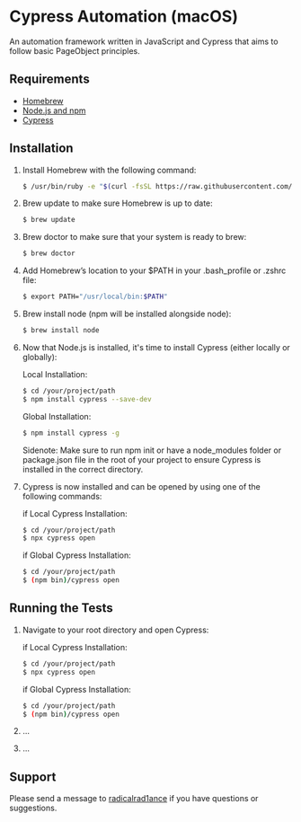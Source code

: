 # Cypress Automation (macOS)
An automation framework written in JavaScript and Cypress that aims to follow basic PageObject principles.

## Requirements
* [Homebrew](https://brew.sh/)
* [Node.js and npm](https://nodejs.org/en/)
* [Cypress](https://docs.cypress.io/guides/getting-started/installing-cypress.html#npm-install)

## Installation
1. Install Homebrew with the following command:

    ~~~ sh
    $ /usr/bin/ruby -e "$(curl -fsSL https://raw.githubusercontent.com/Homebrew/install/master/install)"
    ~~~

2. Brew update to make sure Homebrew is up to date:

    ~~~ sh
    $ brew update
    ~~~
    
3. Brew doctor to make sure that your system is ready to brew:

    ~~~ sh
    $ brew doctor
    ~~~

4. Add Homebrew’s location to your $PATH in your .bash_profile or .zshrc file:

    ~~~ sh
    $ export PATH="/usr/local/bin:$PATH"
    ~~~

5. Brew install node (npm will be installed alongside node):

    ~~~ sh
    $ brew install node
    ~~~

7. Now that Node.js is installed, it's time to install Cypress (either locally or globally):
    
    Local Installation:
    ~~~ sh
    $ cd /your/project/path
    $ npm install cypress --save-dev
    ~~~
    
    Global Installation:
    ~~~ sh
    $ npm install cypress -g
    ~~~
    
    Sidenote: Make sure to run npm init or have a node_modules folder or package.json file in the root of your project to ensure Cypress is installed in the correct directory.
    
8. Cypress is now installed and can be opened by using one of the following commands:
    
    if Local Cypress Installation:
    ~~~ sh
    $ cd /your/project/path
    $ npx cypress open
    ~~~
    
    if Global Cypress Installation:
    ~~~ sh
    $ cd /your/project/path
    $ (npm bin)/cypress open
    ~~~

## Running the Tests

1. Navigate to your root directory and open Cypress:

    if Local Cypress Installation:
    ~~~ sh
    $ cd /your/project/path
    $ npx cypress open
    ~~~
    
    if Global Cypress Installation:
    ~~~ sh
    $ cd /your/project/path
    $ (npm bin)/cypress open
    ~~~
    
2. ...

3. ...

## Support
Please send a message to [radicalrad1ance](https://github.com/radicalrad1ance/) if you have questions or suggestions.

